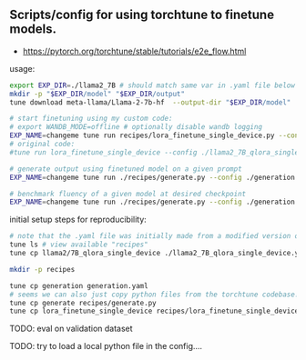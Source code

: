 ## Scripts/config for using torchtune to finetune models.

* https://pytorch.org/torchtune/stable/tutorials/e2e_flow.html


usage:
````bash
export EXP_DIR=./llama2_7B # should match same var in .yaml file below
mkdir -p "$EXP_DIR/model" "$EXP_DIR/output"
tune download meta-llama/Llama-2-7b-hf  --output-dir "$EXP_DIR/model"

# start finetuning using my custom code:
# export WANDB_MODE=offline # optionally disable wandb logging
EXP_NAME=changeme tune run recipes/lora_finetune_single_device.py --config ./llama2_7B_qlora_single_device.yaml
# original code:
#tune run lora_finetune_single_device --config ./llama2_7B_qlora_single_device.yaml

# generate output using finetuned model on a given prompt
EXP_NAME=changeme tune run ./recipes/generate.py --config ./generation.yaml CHKP_NUM=3 benchmark_fluency=false prompt="Vertel me een kort verhaal over de dag van een student die aan zijn scriptie werkt."

# benchmark fluency of a given model at desired checkpoint
EXP_NAME=changeme tune run ./recipes/generate.py --config ./generation.yaml CHKP_NUM=3 benchmark_fluency=true benchmark_judge=gpt-3.5-turbo-0125 #gpt-4-0125-preview
````


initial setup steps for reproducibility:
````bash
# note that the .yaml file was initially made from a modified version of a default recipe:
tune ls # view available "recipes"
tune cp llama2/7B_qlora_single_device ./llama2_7B_qlora_single_device.yaml

mkdir -p recipes

tune cp generation generation.yaml 
# seems we can also just copy python files from the torchtune codebase!
tune cp generate recipes/generate.py
tune cp lora_finetune_single_device recipes/lora_finetune_single_device.py
````


TODO: eval on validation dataset 

TODO: try to load a local python file in the config....

